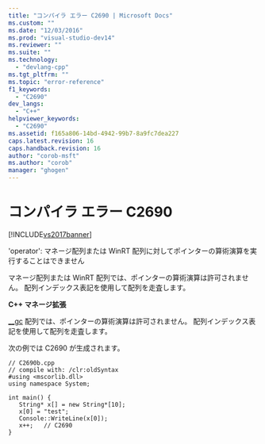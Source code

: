 ```yaml
---
title: "コンパイラ エラー C2690 | Microsoft Docs"
ms.custom: ""
ms.date: "12/03/2016"
ms.prod: "visual-studio-dev14"
ms.reviewer: ""
ms.suite: ""
ms.technology: 
  - "devlang-cpp"
ms.tgt_pltfrm: ""
ms.topic: "error-reference"
f1_keywords: 
  - "C2690"
dev_langs: 
  - "C++"
helpviewer_keywords: 
  - "C2690"
ms.assetid: f165a806-14bd-4942-99b7-8a9fc7dea227
caps.latest.revision: 16
caps.handback.revision: 16
author: "corob-msft"
ms.author: "corob"
manager: "ghogen"
---
```

# コンパイラ エラー C2690
[!INCLUDE[vs2017banner](../../assembler/inline/includes/vs2017banner.md)]

'operator': マネージ配列または WinRT 配列に対してポインターの算術演算を実行することはできません  
  
 マネージ配列または WinRT 配列では、ポインターの算術演算は許可されません。  配列インデックス表記を使用して配列を走査します。  
  
 **C\+\+ マネージ拡張**  
  
 [\_\_gc](../Topic/__gc.md) 配列では、ポインターの算術演算は許可されません。  配列インデックス表記を使用して配列を走査します。  
  
 次の例では C2690 が生成されます。  
  
```  
// C2690b.cpp  
// compile with: /clr:oldSyntax  
#using <mscorlib.dll>  
using namespace System;  
  
int main() {  
   String* x[] = new String*[10];  
   x[0] = "test";  
   Console::WriteLine(x[0]);  
   x++;   // C2690  
}  
```